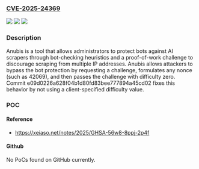 ### [CVE-2025-24369](https://cve.mitre.org/cgi-bin/cvename.cgi?name=CVE-2025-24369)
![](https://img.shields.io/static/v1?label=Product&message=x&color=blue)
![](https://img.shields.io/static/v1?label=Version&message=%3D%20%3C%20v1.11.0-37-gd98d70a%20&color=brighgreen)
![](https://img.shields.io/static/v1?label=Vulnerability&message=CWE-807%3A%20Reliance%20on%20Untrusted%20Inputs%20in%20a%20Security%20Decision&color=brighgreen)

### Description

Anubis is a tool that allows administrators to protect bots against AI scrapers through bot-checking heuristics and a proof-of-work challenge to discourage scraping from multiple IP addresses. Anubis allows attackers to bypass the bot protection by requesting a challenge, formulates any nonce (such as 42069), and then passes the challenge with difficulty zero. Commit e09d0226a628f04b1d80fd83bee777894a45cd02 fixes this behavior by not using a client-specified difficulty value.

### POC

#### Reference
- https://xeiaso.net/notes/2025/GHSA-56w8-8ppj-2p4f

#### Github
No PoCs found on GitHub currently.

